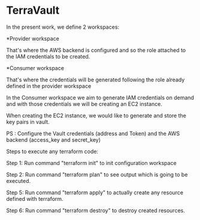 # TerraVault
In the present work, we define 2 workspaces:

*Provider workspace

That's where the AWS backend is configured and so the role attached to the IAM credentials to be created.

*Consumer workspace 

That's where the credentials will be generated following the role already defined in the provider workspace

In the Consumer  workspace we aim to generate IAM credentials on demand and with those credentials we will be creating an EC2 instance.

When creating the EC2 instance, we would like to generate and store the key pairs in vault.

PS : Configure the Vault credentials (address and Token) and the AWS backend (access_key and secret_key)

Steps to execute any terraform code:

Step 1: Run command "terraform init" to init configuration workspace

Step 2: Run command "terraform plan" to see output which is going to be executed.

Step 5: Run command "terraform apply" to actually create any resource defined with terraform.

Step 6: Run command "terraform destroy" to destroy created resources.
